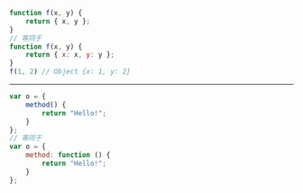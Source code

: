 ```javascript
function f(x, y) {
    return { x, y };
}
// 等同于
function f(x, y) {
    return { x: x, y: y };
}
f(1, 2) // Object {x: 1, y: 2}
```
---------------------------
```javascript
var o = {
    method() {
        return "Hello!";
    }
};
// 等同于
var o = {
    method: function () {
        return "Hello!";
    }
};
```